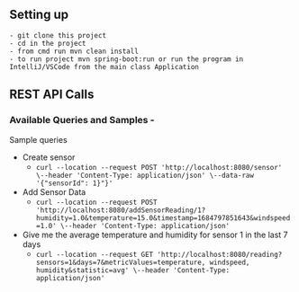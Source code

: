 Setting up
------------
	- git clone this project 
	- cd in the project
    - from cmd run mvn clean install
    - to run project mvn spring-boot:run or run the program in IntelliJ/VSCode from the main class Application

## REST API Calls

### Available Queries and Samples -
Sample queries
- Create sensor
    - ```curl --location --request POST 'http://localhost:8080/sensor' \--header 'Content-Type: application/json' \--data-raw '{"sensorId": 1}"}'```
- Add Sensor Data
    - ```curl --location --request POST 'http://localhost:8080/addSensorReading/1?humidity=1.0&temperature=15.0&timestamp=1684797851643&windspeed=1.0' \--header 'Content-Type: application/json'```
- Give me the average temperature and humidity for sensor 1 in the last 7 days
    - ```curl --location --request GET 'http://localhost:8080/reading?sensors=1&days=7&metricValues=temperature, windspeed, humidity&statistic=avg' \--header 'Content-Type: application/json'```
